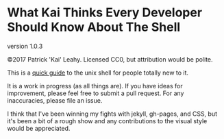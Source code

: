 ---
---
# What Kai Thinks Every Developer Should Know About The Shell
version 1.0.3

©2017 Patrick 'Kai' Leahy. Licensed CC0, but attribution would be polite.

This is a [quick guide](https://tenebrousedge.github.io/shell_guide/) to the unix shell for people totally new to it.

It is a work in progress (as all things are). If you have ideas for improvement, please feel free to submit a pull request.
For any inaccuracies, please file an issue.

I think that I've been winning my fights with jekyll, gh-pages, and CSS, but it's been a bit of a rough show and any contributions to the visual style would be appreciated.
